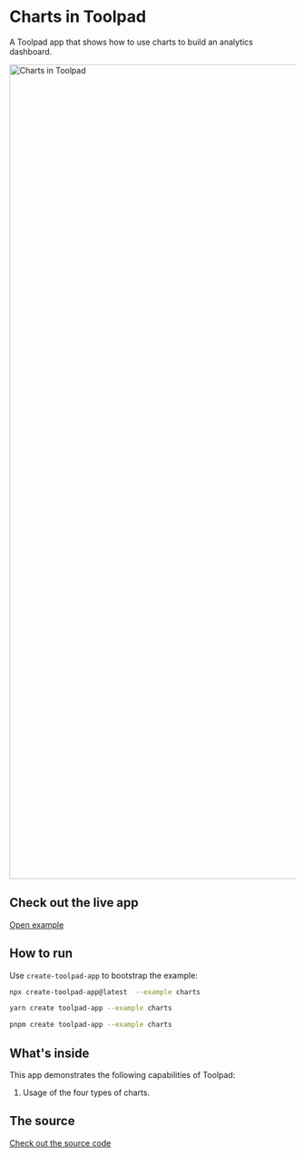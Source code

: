# Charts in Toolpad

<p class="description">A Toolpad app that shows how to use charts to build an analytics dashboard.</p>

<a href="https://mui-toolpad-charts-production.up.railway.app/prod/pages/page" target="_blank">
  <img src="https://mui.com/static/toolpad/marketing/charts.png" alt="Charts in Toolpad" style="aspect-ratio: 575/317;" width="1433">
</a>

## Check out the live app

[Open example](https://mui-toolpad-charts-production.up.railway.app/prod/pages/page)

## How to run

Use `create-toolpad-app` to bootstrap the example:

```bash
npx create-toolpad-app@latest  --example charts
```

```bash
yarn create toolpad-app --example charts
```

```bash
pnpm create toolpad-app --example charts
```

## What's inside

This app demonstrates the following capabilities of Toolpad:

1. Usage of the four types of charts.

## The source

[Check out the source code](https://github.com/mui/mui-toolpad/tree/master/examples/charts)

